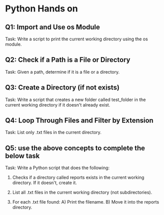 # Python Hands on

## Q1: Import and Use os Module
Task: Write a script to print the current working directory using the os module.

## Q2: Check if a Path is a File or Directory
Task: Given a path, determine if it is a file or a directory.

## Q3: Create a Directory (if not exists)
Task: Write a script that creates a new folder called test_folder in the current working directory if it doesn't already exist.

## Q4: Loop Through Files and Filter by Extension
Task: List only .txt files in the current directory.

## Q5: use the above concepts to complete the below task
Task: Write a Python script that does the following:

1. Checks if a directory called reports exists in the current working directory.
    If it doesn't, create it.

2. List all .txt files in the current working directory (not subdirectories).

3. For each .txt file found:
A) Print the filename.
B) Move it into the reports directory.
